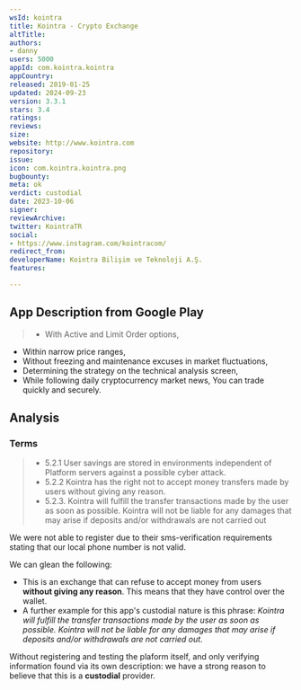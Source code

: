```yaml
---
wsId: kointra
title: Kointra - Crypto Exchange
altTitle: 
authors:
- danny
users: 5000
appId: com.kointra.kointra
appCountry: 
released: 2019-01-25
updated: 2024-09-23
version: 3.3.1
stars: 3.4
ratings: 
reviews: 
size: 
website: http://www.kointra.com
repository: 
issue: 
icon: com.kointra.kointra.png
bugbounty: 
meta: ok
verdict: custodial
date: 2023-10-06
signer: 
reviewArchive: 
twitter: KointraTR
social:
- https://www.instagram.com/kointracom/
redirect_from: 
developerName: Kointra Bilişim ve Teknoloji A.Ş.
features: 

---
```


## App Description from Google Play 

> - With Active and Limit Order options,
- Within narrow price ranges,
- Without freezing and maintenance excuses in market fluctuations,
- Determining the strategy on the technical analysis screen,
- While following daily cryptocurrency market news,
You can trade quickly and securely.

## Analysis 

### Terms 

> - 5.2.1 User savings are stored in environments independent of Platform servers against a possible cyber attack.
> - 5.2.2 Kointra has the right not to accept money transfers made by users without giving any reason. 
> - 5.2.3. Kointra will fulfill the transfer transactions made by the user as soon as possible. Kointra will not be liable for any damages that may arise if deposits and/or withdrawals are not carried out

We were not able to register due to their sms-verification requirements stating that our local phone number is not valid. 

We can glean the following:

- This is an exchange that can refuse to accept money from users **without giving any reason**. This means that they have control over the wallet.  
- A further example for this app's custodial nature is this phrase: *Kointra will fulfill the transfer transactions made by the user as soon as possible. Kointra will not be liable for any damages that may arise if deposits and/or withdrawals are not carried out.*

Without registering and testing the plaform itself, and only verifying information found via its own description: we have a strong reason to believe that this is a **custodial** provider.
